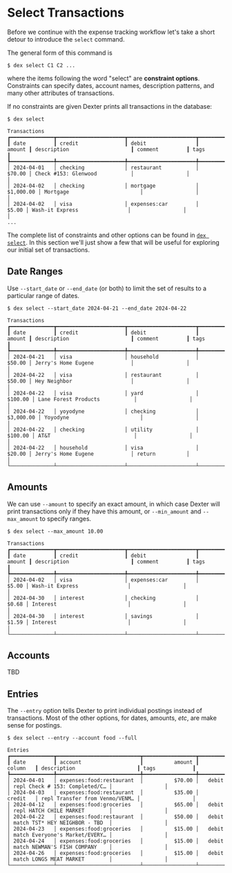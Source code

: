 # Select Transactions

Before we continue with the expense tracking workflow let's take a short detour to introduce the `select` command.

The general form of this command is
```shell
$ dex select C1 C2 ...
```
where the items following the word "select" are **constraint options**.
Constraints can specify dates, account names, description patterns, and many other attributes of transactions.

If no constraints are given Dexter prints all transactions in the database:
```shell
$ dex select

Transactions                                                                                                                                      
┏━━━━━━━━━━━━━━┳━━━━━━━━━━━━━━━━━━━━━━┳━━━━━━━━━━━━━━━━━━━━━━┳━━━━━━━━━━━━━━┳━━━━━━━━━━━━━━━━━━━━━━━━━━━━━━━━┳━━━━━━━━━━━━━━━━━┳━━━━━━━━━━━━━━━━━┓
┃ date         ┃ credit               ┃ debit                ┃       amount ┃ description                    ┃ comment         ┃ tags            ┃
┡━━━━━━━━━━━━━━╇━━━━━━━━━━━━━━━━━━━━━━╇━━━━━━━━━━━━━━━━━━━━━━╇━━━━━━━━━━━━━━╇━━━━━━━━━━━━━━━━━━━━━━━━━━━━━━━━╇━━━━━━━━━━━━━━━━━╇━━━━━━━━━━━━━━━━━┩
│ 2024-04-01   │ checking             │ restaurant           │       $70.00 │ Check #153: Glenwood           │                 │                 │
│ 2024-04-02   │ checking             │ mortgage             │    $1,000.00 │ Mortgage                       │                 │                 │
│ 2024-04-02   │ visa                 │ expenses:car         │        $5.00 │ Wash-it Express                │                 │                 │
...
```

The complete list of constraints and other options can be found in [`dex select`](dex_select.md).
In this section we'll just show a few that will be useful for exploring our initial set of transactions.

## Date Ranges

Use `--start_date` or `--end_date` (or both) to limit the set of results to a particular range of dates.
```shell
$ dex select --start_date 2024-04-21 --end_date 2024-04-22

Transactions                                                                                                                                      
┏━━━━━━━━━━━━━━┳━━━━━━━━━━━━━━━━━━━━━━┳━━━━━━━━━━━━━━━━━━━━━━┳━━━━━━━━━━━━━━┳━━━━━━━━━━━━━━━━━━━━━━━━━━━━━━━━┳━━━━━━━━━━━━━━━━━┳━━━━━━━━━━━━━━━━━┓
┃ date         ┃ credit               ┃ debit                ┃       amount ┃ description                    ┃ comment         ┃ tags            ┃
┡━━━━━━━━━━━━━━╇━━━━━━━━━━━━━━━━━━━━━━╇━━━━━━━━━━━━━━━━━━━━━━╇━━━━━━━━━━━━━━╇━━━━━━━━━━━━━━━━━━━━━━━━━━━━━━━━╇━━━━━━━━━━━━━━━━━╇━━━━━━━━━━━━━━━━━┩
│ 2024-04-21   │ visa                 │ household            │       $50.00 │ Jerry's Home Eugene            │                 │                 │
│ 2024-04-22   │ visa                 │ restaurant           │       $50.00 │ Hey Neighbor                   │                 │                 │
│ 2024-04-22   │ visa                 │ yard                 │      $100.00 │ Lane Forest Products           │                 │                 │
│ 2024-04-22   │ yoyodyne             │ checking             │    $3,000.00 │ Yoyodyne                       │                 │                 │
│ 2024-04-22   │ checking             │ utility              │      $100.00 │ AT&T                           │                 │                 │
│ 2024-04-22   │ household            │ visa                 │       $20.00 │ Jerry's Home Eugene            │ return          │                 │
└──────────────┴──────────────────────┴──────────────────────┴──────────────┴────────────────────────────────┴─────────────────┴─────────────────┘
```

## Amounts

We can use `--amount` to specify an exact amount, in which case Dexter will print transactions only if they have this amount, or `--min_amount` and `--max_amount` to specify ranges.
```shell
$ dex select --max_amount 10.00

Transactions                                                                                                                                      
┏━━━━━━━━━━━━━━┳━━━━━━━━━━━━━━━━━━━━━━┳━━━━━━━━━━━━━━━━━━━━━━┳━━━━━━━━━━━━━━┳━━━━━━━━━━━━━━━━━━━━━━━━━━━━━━━━┳━━━━━━━━━━━━━━━━━┳━━━━━━━━━━━━━━━━━┓
┃ date         ┃ credit               ┃ debit                ┃       amount ┃ description                    ┃ comment         ┃ tags            ┃
┡━━━━━━━━━━━━━━╇━━━━━━━━━━━━━━━━━━━━━━╇━━━━━━━━━━━━━━━━━━━━━━╇━━━━━━━━━━━━━━╇━━━━━━━━━━━━━━━━━━━━━━━━━━━━━━━━╇━━━━━━━━━━━━━━━━━╇━━━━━━━━━━━━━━━━━┩
│ 2024-04-02   │ visa                 │ expenses:car         │        $5.00 │ Wash-it Express                │                 │                 │
│ 2024-04-30   │ interest             │ checking             │        $0.68 │ Interest                       │                 │                 │
│ 2024-04-30   │ interest             │ savings              │        $1.59 │ Interest                       │                 │                 │
└──────────────┴──────────────────────┴──────────────────────┴──────────────┴────────────────────────────────┴─────────────────┴─────────────────┘
```

## Accounts

TBD

## Entries

The `--entry` option tells Dexter to print individual postings instead of transactions.
Most of the other options, for dates, amounts, _etc_, are make sense for postings.

```shell
$ dex select --entry --account food --full

Entries                                                                                                                       
┏━━━━━━━━━━━━━━┳━━━━━━━━━━━━━━━━━━━━━━━━━━━┳━━━━━━━━━━━━━━━━━┳━━━━━━━━━━━━┳━━━━━━━━━━━━━━━━━━━━━━━━━━━━━━━━┳━━━━━━━━━━━━━━━━━┓
┃ date         ┃ account                   ┃          amount ┃   column   ┃ description                    ┃ tags            ┃
┡━━━━━━━━━━━━━━╇━━━━━━━━━━━━━━━━━━━━━━━━━━━╇━━━━━━━━━━━━━━━━━╇━━━━━━━━━━━━╇━━━━━━━━━━━━━━━━━━━━━━━━━━━━━━━━╇━━━━━━━━━━━━━━━━━┩
│ 2024-04-01   │ expenses:food:restaurant  │          $70.00 │   debit    │ repl Check # 153: Completed/C… │                 │
│ 2024-04-03   │ expenses:food:restaurant  │          $35.00 │   credit   │ repl Transfer from Venmo/VENM… │                 │
│ 2024-04-12   │ expenses:food:groceries   │          $65.00 │   debit    │ repl HATCH CHILE MARKET        │                 │
│ 2024-04-22   │ expenses:food:restaurant  │          $50.00 │   debit    │ match TST* HEY NEIGHBOR - TBD  │                 │
│ 2024-04-23   │ expenses:food:groceries   │          $15.00 │   debit    │ match Everyone's Market/EVERY… │                 │
│ 2024-04-24   │ expenses:food:groceries   │          $15.00 │   debit    │ match NEWMAN'S FISH COMPANY    │                 │
│ 2024-04-26   │ expenses:food:groceries   │          $15.00 │   debit    │ match LONGS MEAT MARKET        │                 │
└──────────────┴───────────────────────────┴─────────────────┴────────────┴────────────────────────────────┴─────────────────┘
```

